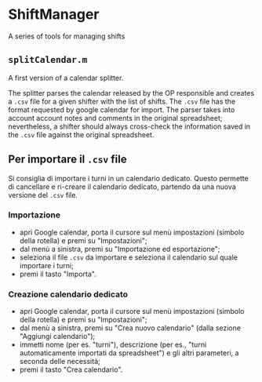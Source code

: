 # ShiftManager
A series of tools for managing shifts

## `splitCalendar.m`
A first version of a calendar splitter.

The splitter parses the calendar released by the OP responsible and creates a `.csv` file for a given shifter with the list of shifts.
The `.csv` file has the format requested by google calendar for import.
The parser takes into account account notes and comments in the original spreadsheet; nevertheless, a shifter should always cross-check the information saved in the `.csv` file against the original spreadsheet.

## Per importare il `.csv` file
Si consiglia di importare i turni in un calendario dedicato.
Questo permette di cancellare e ri-creare il calendario dedicato, partendo da una nuova versione del `.csv` file.

### Importazione
* apri Google calendar, porta il cursore sul menù impostazioni (simbolo della rotella) e premi su "Impostazioni";
* dal menù a sinistra, premi su "Importazione ed esportazione";
* seleziona il file `.csv` da importare e seleziona il calendario sul quale importare i turni;
* premi il tasto "Importa".

### Creazione calendario dedicato
* apri Google calendar, porta il cursore sul menù impostazioni (simbolo della rotella) e premi su "Impostazioni";
* dal menù a sinistra, premi su "Crea nuovo calendario" (dalla sezione "Aggiungi calendario");
* immetti nome (per es. "turni"), descrizione (per es., "turni automaticamente importati da spreadsheet") e gli altri parameteri, a seconda delle necessità;
* premi il tasto "Crea calendario".

